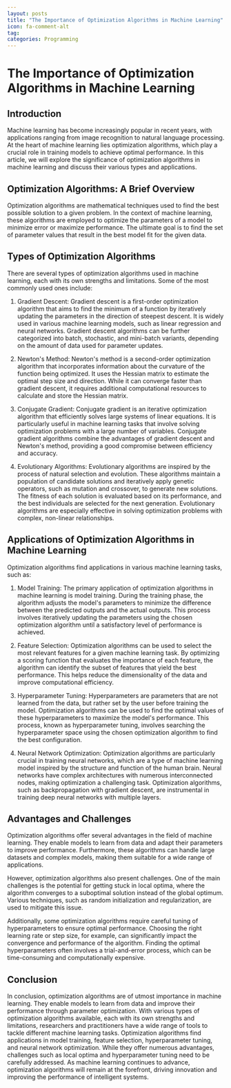 ```yaml
---
layout: posts
title: "The Importance of Optimization Algorithms in Machine Learning"
icon: fa-comment-alt
tag:      
categories: Programming
---
```



# The Importance of Optimization Algorithms in Machine Learning

## Introduction

Machine learning has become increasingly popular in recent years, with applications ranging from image recognition to natural language processing. At the heart of machine learning lies optimization algorithms, which play a crucial role in training models to achieve optimal performance. In this article, we will explore the significance of optimization algorithms in machine learning and discuss their various types and applications.

## Optimization Algorithms: A Brief Overview

Optimization algorithms are mathematical techniques used to find the best possible solution to a given problem. In the context of machine learning, these algorithms are employed to optimize the parameters of a model to minimize error or maximize performance. The ultimate goal is to find the set of parameter values that result in the best model fit for the given data.

## Types of Optimization Algorithms

There are several types of optimization algorithms used in machine learning, each with its own strengths and limitations. Some of the most commonly used ones include:

1. Gradient Descent: Gradient descent is a first-order optimization algorithm that aims to find the minimum of a function by iteratively updating the parameters in the direction of steepest descent. It is widely used in various machine learning models, such as linear regression and neural networks. Gradient descent algorithms can be further categorized into batch, stochastic, and mini-batch variants, depending on the amount of data used for parameter updates.

2. Newton's Method: Newton's method is a second-order optimization algorithm that incorporates information about the curvature of the function being optimized. It uses the Hessian matrix to estimate the optimal step size and direction. While it can converge faster than gradient descent, it requires additional computational resources to calculate and store the Hessian matrix.

3. Conjugate Gradient: Conjugate gradient is an iterative optimization algorithm that efficiently solves large systems of linear equations. It is particularly useful in machine learning tasks that involve solving optimization problems with a large number of variables. Conjugate gradient algorithms combine the advantages of gradient descent and Newton's method, providing a good compromise between efficiency and accuracy.

4. Evolutionary Algorithms: Evolutionary algorithms are inspired by the process of natural selection and evolution. These algorithms maintain a population of candidate solutions and iteratively apply genetic operators, such as mutation and crossover, to generate new solutions. The fitness of each solution is evaluated based on its performance, and the best individuals are selected for the next generation. Evolutionary algorithms are especially effective in solving optimization problems with complex, non-linear relationships.

## Applications of Optimization Algorithms in Machine Learning

Optimization algorithms find applications in various machine learning tasks, such as:

1. Model Training: The primary application of optimization algorithms in machine learning is model training. During the training phase, the algorithm adjusts the model's parameters to minimize the difference between the predicted outputs and the actual outputs. This process involves iteratively updating the parameters using the chosen optimization algorithm until a satisfactory level of performance is achieved.

2. Feature Selection: Optimization algorithms can be used to select the most relevant features for a given machine learning task. By optimizing a scoring function that evaluates the importance of each feature, the algorithm can identify the subset of features that yield the best performance. This helps reduce the dimensionality of the data and improve computational efficiency.

3. Hyperparameter Tuning: Hyperparameters are parameters that are not learned from the data, but rather set by the user before training the model. Optimization algorithms can be used to find the optimal values of these hyperparameters to maximize the model's performance. This process, known as hyperparameter tuning, involves searching the hyperparameter space using the chosen optimization algorithm to find the best configuration.

4. Neural Network Optimization: Optimization algorithms are particularly crucial in training neural networks, which are a type of machine learning model inspired by the structure and function of the human brain. Neural networks have complex architectures with numerous interconnected nodes, making optimization a challenging task. Optimization algorithms, such as backpropagation with gradient descent, are instrumental in training deep neural networks with multiple layers.

## Advantages and Challenges

Optimization algorithms offer several advantages in the field of machine learning. They enable models to learn from data and adapt their parameters to improve performance. Furthermore, these algorithms can handle large datasets and complex models, making them suitable for a wide range of applications.

However, optimization algorithms also present challenges. One of the main challenges is the potential for getting stuck in local optima, where the algorithm converges to a suboptimal solution instead of the global optimum. Various techniques, such as random initialization and regularization, are used to mitigate this issue.

Additionally, some optimization algorithms require careful tuning of hyperparameters to ensure optimal performance. Choosing the right learning rate or step size, for example, can significantly impact the convergence and performance of the algorithm. Finding the optimal hyperparameters often involves a trial-and-error process, which can be time-consuming and computationally expensive.

## Conclusion

In conclusion, optimization algorithms are of utmost importance in machine learning. They enable models to learn from data and improve their performance through parameter optimization. With various types of optimization algorithms available, each with its own strengths and limitations, researchers and practitioners have a wide range of tools to tackle different machine learning tasks. Optimization algorithms find applications in model training, feature selection, hyperparameter tuning, and neural network optimization. While they offer numerous advantages, challenges such as local optima and hyperparameter tuning need to be carefully addressed. As machine learning continues to advance, optimization algorithms will remain at the forefront, driving innovation and improving the performance of intelligent systems.